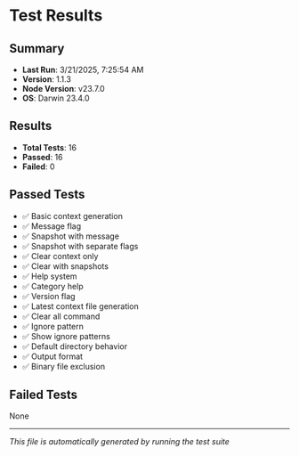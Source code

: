 # Test Results

## Summary
- **Last Run**: 3/21/2025, 7:25:54 AM
- **Version**: 1.1.3
- **Node Version**: v23.7.0
- **OS**: Darwin 23.4.0

## Results
- **Total Tests**: 16
- **Passed**: 16
- **Failed**: 0

## Passed Tests
- ✅ Basic context generation
- ✅ Message flag
- ✅ Snapshot with message
- ✅ Snapshot with separate flags
- ✅ Clear context only
- ✅ Clear with snapshots
- ✅ Help system
- ✅ Category help
- ✅ Version flag
- ✅ Latest context file generation
- ✅ Clear all command
- ✅ Ignore pattern
- ✅ Show ignore patterns
- ✅ Default directory behavior
- ✅ Output format
- ✅ Binary file exclusion

## Failed Tests
None

---
*This file is automatically generated by running the test suite* 
